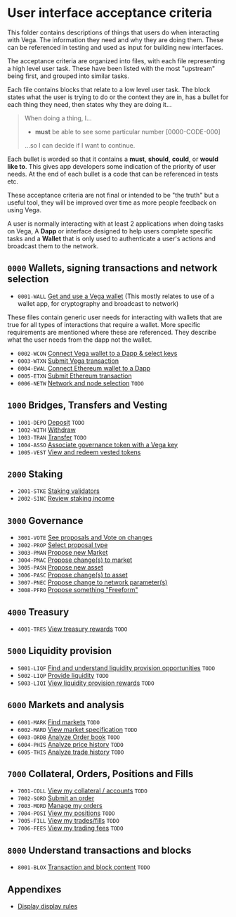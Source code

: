 # User interface acceptance criteria
This folder contains descriptions of things that users do when interacting with Vega. The information they need and why they are doing them. These can be referenced in testing and used as input for building new interfaces.

The acceptance criteria are organized into files, with each file representing a high level user task. These have been listed with the most "upstream" being first, and grouped into similar tasks.

Each file contains blocks that relate to a low level user task. The block states what the user is trying to do or the context they are in, has a bullet for each thing they need, then states why they are doing it...

> When doing a thing, I...
> 
>  - **must** be able to see some particular number [0000-CODE-000]
> 
> ...so I can decide if I want to continue.

Each bullet is worded so that it contains a **must**, **should**, **could**, or **would like to**. This gives app developers some indication of the priority of user needs. At the end of each bullet is a code that can be referenced in tests etc.

These acceptance criteria are not final or intended to be "the truth" but a useful tool, they will be improved over time as more people feedback on using Vega.

A user is normally interacting with at least 2 applications when doing tasks on Vega, A **Dapp** or interface designed to help users complete specific tasks and a **Wallet** that is only used to authenticate a user's actions and broadcast them to the network. 

## `0000` Wallets, signing transactions and network selection
- `0001-WALL` [Get and use a Vega wallet](0001-WALL-wallet.md) (This mostly relates to use of a wallet app, for cryptography and broadcast to network)
  
These files contain generic user needs for interacting with wallets that are true for all types of interactions that require a wallet. More specific requirements are mentioned where these are referenced. They describe what the user needs from the dapp not the wallet.

- `0002-WCON` [Connect Vega wallet to a Dapp & select keys](0002-WCON-connect_vega_wallet.md)
- `0003-WTXN` [Submit Vega transaction](0003-WTXN-submit_vega_transaction.md) 
- `0004-EWAL` [Connect Ethereum wallet to a Dapp](0004-EWAL-connect_ethereum_wallet.md)
- `0005-ETXN` [Submit Ethereum transaction](0005-ETXN-submit_ethereum_transaction.md)
- `0006-NETW` [Network and node selection](0006-NETW-network-and-nodes.md) `TODO`

## `1000` Bridges, Transfers and Vesting
- `1001-DEPO` [Deposit](1001-DEPO-desposit.md) `TODO`
- `1002-WITH` [Withdraw](1002-WITH-withdraw.md)
- `1003-TRAN` [Transfer](1003-TRAN-transfer.md) `TODO`
- `1004-ASSO` [Associate governance token with a Vega key](1004-ASSO-associate.md)
- `1005-VEST` [View and redeem vested tokens](1005-VEST-vesting.md)

## `2000` Staking

- `2001-STKE` [Staking validators](2001-STKE-staking.md)
- `2002-SINC` [Review staking income](2002-SINC-staking-income.md)

## `3000` Governance

- `3001-VOTE` [See proposals and Vote on changes](3001-VOTE-vote.md)
- `3002-PROP` [Select proposal type](3002-PROP-propose.md)
- `3003-PMAN` [Propose new Market](3003-PMAN-propose_new_market.md)
- `3004-PMAC` [Propose change(s) to market](3004-PMAC-propose_market_change.md)
- `3005-PASN` [Propose new asset](3005-PASN-propose_new_asset.md)
- `3006-PASC` [Propose change(s) to asset](3006-PASC-propose_asset_change.md)
- `3007-PNEC` [Propose change to network parameter(s)](3007-PNEC-propose_network.md)
- `3008-PFRO` [Propose something "Freeform"](3008-PFRO-propose_freeform.md)

## `4000` Treasury 
- `4001-TRES` [View treasury rewards](4001-TRES-view_treasury_rewards.md) `TODO`

## `5000` Liquidity provision
- `5001-LIQF` [Find and understand liquidity provision opportunities](5001-LIQF-liquidity_opportunities.md) `TODO`
- `5002-LIQP` [Provide liquidity](5002-LIQP-provide_liquidity.md) `TODO`
- `5003-LIQI` [View liquidity provision rewards](5003-LIQI-liquidity_income.md) `TODO`

## `6000` Markets and analysis
- `6001-MARK` [Find markets](6001-MARK-find_markets.md) `TODO`
- `6002-MARD` [View market specification](6002-MDET-market-details.md) `TODO`
- `6003-ORDB` [Analyze Order book](6003-ORDB-order_book.md) `TODO`
- `6004-PHIS` [Analyze price history](6004-PHIS-price_history.md) `TODO`
- `6005-THIS` [Analyze trade history](6005-THIS-trade_history.md) `TODO`

## `7000` Collateral, Orders, Positions and Fills 
- `7001-COLL` [View my collateral / accounts](7001-COLL-collateral.md) `TODO`
- `7002-SORD` [Submit an order](7002-SORD-submit_orders.md) 
- `7003-MORD` [Manage my orders](7003-MORD-manage_orders.md)
- `7004-POSI` [View my positions](7004-POSI-positions.md) `TODO`
- `7005-FILL` [View my trades/fills](7005-FILL-fills.md) `TODO`
- `7006-FEES` [View my trading fees](7006-FEES-fees.md) `TODO`

## `8000` Understand transactions and blocks
- `8001-BLOX` [Transaction and block content](8001-BLOX-transaction_and_blocks.md) `TODO`
## Appendixes 

- [Display display rules](9001-DATA-data_display.md)
